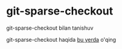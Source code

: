 # git-sparse-checkout
git-sparse-checkout bilan tanishuv

git-sparse-checkout haqida [bu yerda](https://t.me/shamshod_blog/585) o'qing
